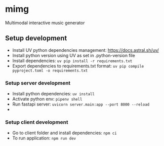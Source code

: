 # mimg
Multimodal interactive music generator


## Setup development
- Install UV python dependencies management: https://docs.astral.sh/uv/
- Install python version using UV as set in .python-version file
- Install dependencies: `uv pip install -r requirements.txt`
- Export dependencies to requirements.txt format: `uv pip compile pyproject.toml -o requirements.txt`

### Setup server development
- Install python dependencies: `uv install`
- Activate python env: `pipenv shell`
- Run fastapi server: `uvicorn server.main:app --port 8000 --reload`
- 


### Setup client development
- Go to client folder and install dependencies: `npm ci`
- To run application: `npm run dev`